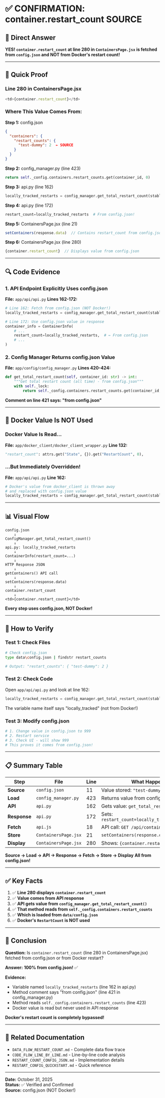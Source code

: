# ✅ CONFIRMATION: container.restart_count SOURCE

## 🎯 Direct Answer

**YES! `container.restart_count` at line 280 in `ContainersPage.jsx` is fetched from `config.json` and NOT from Docker's restart count!**

---

## 📍 Quick Proof

### Line 280 in ContainersPage.jsx
```javascript
<td>{container.restart_count}</td>
```

### Where This Value Comes From:

**Step 1:** config.json
```json
{
  "containers": {
    "restart_counts": {
      "test-dummy": 2  ← SOURCE
    }
  }
}
```

**Step 2:** config_manager.py (line 423)
```python
return self._config.containers.restart_counts.get(container_id, 0)
```

**Step 3:** api.py (line 162)
```python
locally_tracked_restarts = config_manager.get_total_restart_count(stable_id)
```

**Step 4:** api.py (line 172)
```python
restart_count=locally_tracked_restarts  # From config.json!
```

**Step 5:** ContainersPage.jsx (line 21)
```javascript
setContainers(response.data)  // Contains restart_count from config.json
```

**Step 6:** ContainersPage.jsx (line 280)
```javascript
{container.restart_count}  // Displays value from config.json
```

---

## 🔍 Code Evidence

### 1. API Endpoint Explicitly Uses config.json

**File:** `app/api/api.py`
**Lines 162-172:**

```python
# Line 162: Fetch from config.json (NOT Docker!)
locally_tracked_restarts = config_manager.get_total_restart_count(stable_id)

# Line 172: Use config.json value in response
container_info = ContainerInfo(
    # ...
    restart_count=locally_tracked_restarts,  # ← From config.json
    # ...
)
```

### 2. Config Manager Returns config.json Value

**File:** `app/config/config_manager.py`
**Lines 420-424:**

```python
def get_total_restart_count(self, container_id: str) -> int:
    """Get total restart count (all time) - from config.json"""
    with self._lock:
        return self._config.containers.restart_counts.get(container_id, 0)
```

**Comment on line 421 says: "from config.json"**

---

## 🚫 Docker Value Is NOT Used

### Docker Value Is Read...

**File:** `app/docker_client/docker_client_wrapper.py`
**Line 132:**

```python
"restart_count": attrs.get("State", {}).get("RestartCount", 0),
```

### ...But Immediately Overridden!

**File:** `app/api/api.py`
**Line 162:**

```python
# Docker's value from docker_client is thrown away
# and replaced with config.json value
locally_tracked_restarts = config_manager.get_total_restart_count(stable_id)
```

---

## 📊 Visual Flow

```
config.json
    ↓
ConfigManager.get_total_restart_count()
    ↓
api.py: locally_tracked_restarts
    ↓
ContainerInfo(restart_count=...)
    ↓
HTTP Response JSON
    ↓
getContainers() API call
    ↓
setContainers(response.data)
    ↓
container.restart_count
    ↓
<td>{container.restart_count}</td>
```

**Every step uses config.json, NOT Docker!**

---

## 🧪 How to Verify

### Test 1: Check Files

```bash
# Check config.json
type data\config.json | findstr restart_counts

# Output: "restart_counts": { "test-dummy": 2 }
```

### Test 2: Check Code

Open `app/api/api.py` and look at line 162:
```python
locally_tracked_restarts = config_manager.get_total_restart_count(stable_id)
```

The variable name itself says "locally_tracked" (not from Docker!)

### Test 3: Modify config.json

```bash
# 1. Change value in config.json to 999
# 2. Restart service
# 3. Check UI - will show 999
# This proves it comes from config.json!
```

---

## 📋 Summary Table

| Step | File | Line | What Happens |
|------|------|------|--------------|
| **Source** | `config.json` | 11 | Value stored: `"test-dummy": 2` |
| **Load** | `config_manager.py` | 423 | Returns value from config |
| **API** | `api.py` | 162 | Gets value: `get_total_restart_count()` |
| **Response** | `api.py` | 172 | Sets: `restart_count=locally_tracked_restarts` |
| **Fetch** | `api.js` | 18 | API call: `GET /api/containers` |
| **Store** | `ContainersPage.jsx` | 21 | `setContainers(response.data)` |
| **Display** | `ContainersPage.jsx` | 280 | Shows: `{container.restart_count}` |

**Source → Load → API → Response → Fetch → Store → Display**
**All from config.json!**

---

## ✅ Key Facts

1. ✅ **Line 280 displays `container.restart_count`**
2. ✅ **Value comes from API response**
3. ✅ **API gets value from `config_manager.get_total_restart_count()`**
4. ✅ **That method reads from `self._config.containers.restart_counts`**
5. ✅ **Which is loaded from `data/config.json`**
6. ✅ **Docker's `RestartCount` is NOT used**

---

## 🎯 Conclusion

**Question:** Is `container.restart_count` (line 280 in ContainersPage.jsx) fetched from config.json or from Docker restart?

**Answer:** **100% from config.json!** ✅

**Evidence:**
- Variable named `locally_tracked_restarts` (line 162 in api.py)
- Method comment says "from config.json" (line 421 in config_manager.py)
- Method reads `self._config.containers.restart_counts` (line 423)
- Docker value is read but never used in API response

**Docker's restart count is completely bypassed!**

---

## 📁 Related Documentation

- `DATA_FLOW_RESTART_COUNT.md` - Complete data flow trace
- `CODE_FLOW_LINE_BY_LINE.md` - Line-by-line code analysis
- `RESTART_COUNT_CONFIG_JSON.md` - Implementation details
- `RESTART_CONFIG_QUICKSTART.md` - Quick reference

---

**Date:** October 31, 2025  
**Status:** ✅ Verified and Confirmed  
**Source:** config.json (NOT Docker!)

